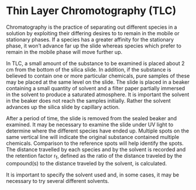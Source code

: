 # Thin Layer Chromotography (TLC)

Chromatography is the practice of separating out different species in a solution by exploiting their differing desires to to remain in the mobile or stationary phases. If a species has a greater affinity for the stationary phase, it won’t advance far up the slide whereas species which prefer to remain in the mobile phase will move further up.   

In TLC, a small amount of the substance to be examined is placed about 2 cm from the bottom of the silica slide. In addition, if the substance is believed to contain one or more particular chemicals, pure samples of these may be placed at the same level on the slide. The slide is placed in a beaker containing a small quantity of solvent and a filter paper partially immersed in the solvent to produce a saturated atmosphere. It is important the solvent in the beaker does not reach the samples initially. Rather the solvent advances up the silica slide by capillary action. 

After a period of time, the slide is removed from the sealed beaker and examined. It may be necessary to examine the slide under UV light to determine where the different species have ended up. Multiple spots on the same vertical line  will indicate the original substance contained multiple chemicals. Comparison to the reference spots will help identify the spots.  The distance travelled by each species and by the solvent is recorded and the retention factor r<sub>f</sub>, defined as the ratio of the distance traveled by the compound(s) to the distance traveled by the solvent, is calculated. 

It is important to specify the solvent used and, in some cases, it may be necessary to try several different solvents. 
